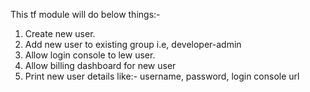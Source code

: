 This tf module will do below things:-
1. Create new user.
2. Add new user to existing group i.e, developer-admin
3. Allow login console to lew user.
4. Allow billing dashboard for new user
5. Print new user details like:- username, password, login console url
